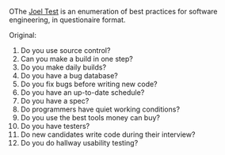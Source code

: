 <!-- njnmdoc: title="Joel Test"  -->

OThe [Joel Test](http://www.joelonsoftware.com/articles/fog0000000043.html) is an enumeration of
best practices for software engineering, in questionaire format.

Original:

1.    Do you use source control?
1.    Can you make a build in one step?
1.    Do you make daily builds?
1.    Do you have a bug database?
1.    Do you fix bugs before writing new code?
1.    Do you have an up-to-date schedule?
1.    Do you have a spec?
1.    Do programmers have quiet working conditions?
1.    Do you use the best tools money can buy?
1.    Do you have testers?
1.    Do new candidates write code during their interview?
1.    Do you do hallway usability testing?







